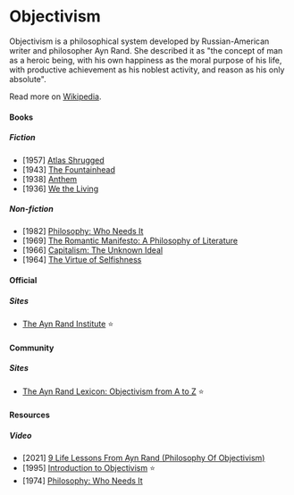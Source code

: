 # Objectivism

Objectivism is a philosophical system developed by Russian-American writer and philosopher Ayn Rand. She described it as "the concept of man as a heroic being, with his own happiness as the moral purpose of his life, with productive achievement as his noblest activity, and reason as his only absolute".

Read more on [Wikipedia](https://en.wikipedia.org/wiki/Objectivism).

#### Books

##### Fiction
- [1957] [Atlas Shrugged](https://en.wikipedia.org/wiki/Atlas_Shrugged)
- [1943] [The Fountainhead](https://en.wikipedia.org/wiki/The_Fountainhead)
- [1938] [Anthem](https://en.wikipedia.org/wiki/Anthem_(novella))
- [1936] [We the Living](https://en.wikipedia.org/wiki/We_the_Living)

##### Non-fiction
- [1982] [Philosophy: Who Needs It](https://en.wikipedia.org/wiki/Philosophy:_Who_Needs_It)
- [1969] [The Romantic Manifesto: A Philosophy of Literature](https://en.wikipedia.org/wiki/The_Romantic_Manifesto)
- [1966] [Capitalism: The Unknown Ideal](https://en.wikipedia.org/wiki/Capitalism:_The_Unknown_Ideal)
- [1964] [The Virtue of Selfishness](https://en.wikipedia.org/wiki/The_Virtue_of_Selfishness)

#### Official

##### Sites
- [The Ayn Rand Institute](https://aynrand.org) ⭐

#### Community

##### Sites
- [The Ayn Rand Lexicon: Objectivism from A to Z](http://aynrandlexicon.com/book/intro.html) ⭐

#### Resources

##### Video
- [2021] [9 Life Lessons From Ayn Rand (Philosophy Of Objectivism)](https://www.youtube.com/watch?v=e8ClqNsVro4)
- [1995] [Introduction to Objectivism](https://www.youtube.com/watch?v=hlJD0i_WwdQ) ⭐
- [1974] [Philosophy: Who Needs It](https://www.youtube.com/watch?v=rXtS4FpW3mM)
